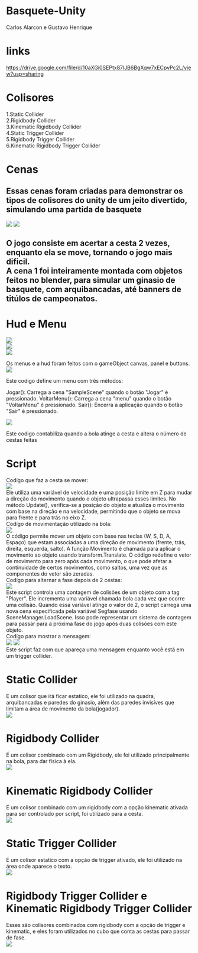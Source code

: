 # Basquete-Unity
Carlos Alarcon e Gustavo Henrique

# links
https://drive.google.com/file/d/10aXGi0SEPtx87lJB6BgXqw7xECpvPc2L/view?usp=sharing

# Colisores
1.Static Collider<br>
2.Rigidbody Collider<br>
3.Kinematic Rigidbody Collider<br>
4.Static Trigger Collider<br>
5.Rigidbody Trigger Collider<br>
6.Kinematic Rigidbody Trigger Collider<br>
# Cenas
<h2>Essas cenas foram criadas para demonstrar os tipos de colisores do unity de um jeito divertido, simulando uma partida de basquete</h2>
<img src ="img/cena1.png">
<img src ="img/cena2.png">
<h2>O jogo consiste em acertar a cesta 2 vezes, enquanto ela se move, tornando o jogo mais dificil.
<br>
A cena 1 foi inteiramente montada com objetos feitos no blender, para simular um ginasio de basquete, com arquibancadas, até banners de titúlos de campeonatos.
</h2>

# Hud e Menu
<img src ="img/menui.png"> <br>
<img src ="img/hud.png"><br>
<img src ="img/fim.png"><br>

Os menus e a hud foram feitos com o gameObject canvas, panel e buttons.
<img src ="img/cMenu.png"><br>

Este codigo define um menu com três métodos:

Jogar(): Carrega a cena "SampleScene" quando o botão "Jogar" é pressionado.
VoltarMenu(): Carrega a cena "menu" quando o botão "VoltarMenu" é pressionado.
Sair(): Encerra a aplicação quando o botão "Sair" é pressionado.

<img src ="img/cHud.png"><br>

Este codigo contabiliza quando a bola atinge a cesta e altera o número de cestas feitas

# Script

Codígo que faz a cesta se mover:<br>
<img src ="img/cesta.png"><br>
Ele utiliza uma variável de velocidade e uma posição limite em Z para mudar a direção do movimento quando o objeto ultrapassa esses limites. No método Update(), verifica-se a posição do objeto e atualiza o movimento com base na direção e na velocidade, permitindo que o objeto se mova para frente e para trás no eixo Z.
<br>
Codígo de movimentação utilizado na bola:<br>
<img src ="img/movimentacao.png"><br>
O código permite mover um objeto com base nas teclas  (W, S, D, A, Espaço) que estam associadas a uma direção de movimento (frente, trás, direita, esquerda, salto). A função Movimento é chamada para aplicar o movimento ao objeto usando transform.Translate. O código redefine o vetor de movimento para zero após cada movimento, o que pode afetar a continuidade de certos movimentos, como saltos, uma vez que as componentes do vetor são zeradas.
<br>
Codígo para alternar a fase depois de 2 cestas:<br>
<img src ="img/altcena.png"><br>
Este script controla uma contagem de colisões de um objeto com a tag "Player". Ele incrementa uma variável chamada bola cada vez que ocorre uma colisão. Quando essa variável atinge o valor de 2, o script carrega uma nova cena especificada pela variável Segfase usando SceneManager.LoadScene. Isso pode representar um sistema de contagem para passar para a próxima fase do jogo após duas colisões com este objeto.
<br>
Codígo para mostrar a mensagem:<br>
<img src ="img/msn.png">
<img src ="img/areatexto.png"><br>
Este script faz com que apareça uma mensagem enquanto você está em um trigger collider.

# Static Collider
É um colisor que irá ficar estatico, ele foi utilizado na quadra, arquibancadas e paredes do ginasio, além das paredes invisíves que limitam a área de movimento da bola(jogador).<br>
<img src ="img/static.png">

# Rigidbody Collider
É um colisor combinado com um Rigidbody, ele foi utilizado principalmente na bola, para dar fisica à ela.<br>
<img src ="img/bola.png">

# Kinematic Rigidbody Collider
É um colisor combinado com um rigidbody com a opção kinematic ativada para ser controlado por script, foi utilizado para a cesta.<br>
<img src ="img/cestaobj.png">

# Static Trigger Collider
É um colisor estatico com a opção de trigger ativado, ele foi utilizado na área onde aparece o texto.<br>
<img src ="img/statictrigger.png">

# Rigidbody Trigger Collider e Kinematic Rigidbody Trigger Collider
Esses são colisores combinados com rigidbody com a opção de trigger e kinematic, e eles foram utilizados no cubo que conta as cestas para passar de fase.<br>
<img src ="img/cube.png">
